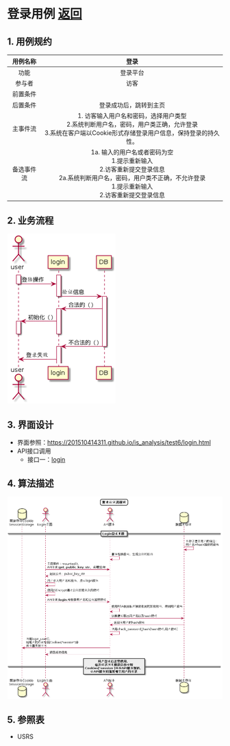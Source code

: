 ﻿# 登录用例 [返回](./REDEME.md)
## 1. 用例规约
|用例名称|登录|
|:-:|:-:|
|功能|登录平台|
|参与者|访客|
|前置条件||
|后置条件|登录成功后，跳转到主页|
|主事件流|1. 访客输入用户名和密码，选择用户类型<br>2.系统判断用户名，密码，用户类正确，允许登录<br>3.系统在客户端以Cookie形式存储登录用户信息，保持登录的持久性。|
|备选事件流|1a. 输入的用户名或者密码为空<br> 1.提示重新输入<br>2.访客重新提交登录信息 <br>2a.系统判断用户名，密码，用户类不正确，不允许登录 <br>1.提示重新输入<br>2.访客重新提交登录信息|
## 2. 业务流程
![](./shixutu/login.png)
## 3. 界面设计

 - 界面参照：https://201510414311.github.io/is_analysis/test6/login.html
 - API接口调用
    - 接口一：[login][1]
## 4. 算法描述
![](./shixutu/LOGIN2.png)
## 5. 参照表
- USRS

  [1]: https://201510414311.github.io/is_analysis/test6/login.md